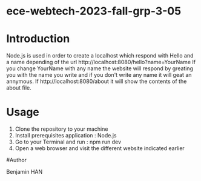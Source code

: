# ece-webtech-2023-fall-grp-3-05
# Introduction
Node.js is used in order to create a localhost which respond with Hello and a name depending of the url
http://localhost:8080/hello?name=YourName
If you change YourName with any name the website will respond by greating you with the name you write and if you don't write any name it will geat an annymous.
If http://localhost:8080/about it will show the contents of the about file.

# Usage
1. Clone the repository to your machine
2. Install prerequisites application : Node.js
3. Go to your Terminal and run : npm run dev
4. Open a web browser and visit the different website indicated earlier

#Author

Benjamin HAN
